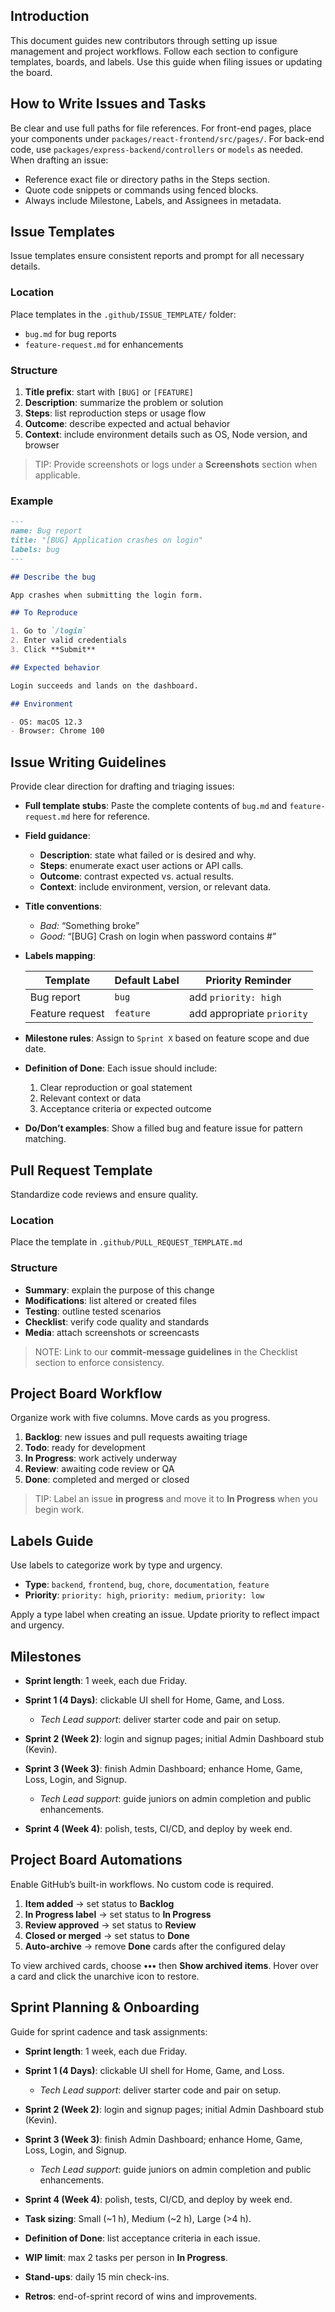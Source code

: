 ## Introduction

This document guides new contributors through setting up issue management and
project workflows. Follow each section to configure templates, boards, and
labels. Use this guide when filing issues or updating the board.

## How to Write Issues and Tasks

Be clear and use full paths for file references. For front-end pages, place your
components under `packages/react-frontend/src/pages/`. For back-end code, use
`packages/express-backend/controllers` or `models` as needed. When drafting an
issue:

- Reference exact file or directory paths in the Steps section.
- Quote code snippets or commands using fenced blocks.
- Always include Milestone, Labels, and Assignees in metadata.

## Issue Templates

Issue templates ensure consistent reports and prompt for all necessary details.

### Location

Place templates in the `.github/ISSUE_TEMPLATE/` folder:

- `bug.md` for bug reports
- `feature-request.md` for enhancements

### Structure

1. **Title prefix**: start with `[BUG]` or `[FEATURE]`
2. **Description**: summarize the problem or solution
3. **Steps**: list reproduction steps or usage flow
4. **Outcome**: describe expected and actual behavior
5. **Context**: include environment details such as OS, Node version, and
   browser

> TIP: Provide screenshots or logs under a **Screenshots** section when
> applicable.

### Example

```markdown
---
name: Bug report
title: "[BUG] Application crashes on login"
labels: bug
---

## Describe the bug

App crashes when submitting the login form.

## To Reproduce

1. Go to `/login`
2. Enter valid credentials
3. Click **Submit**

## Expected behavior

Login succeeds and lands on the dashboard.

## Environment

- OS: macOS 12.3
- Browser: Chrome 100
```

## Issue Writing Guidelines

Provide clear direction for drafting and triaging issues:

- **Full template stubs**: Paste the complete contents of `bug.md` and
  `feature-request.md` here for reference.
- **Field guidance**:

  - **Description**: state what failed or is desired and why.
  - **Steps**: enumerate exact user actions or API calls.
  - **Outcome**: contrast expected vs. actual results.
  - **Context**: include environment, version, or relevant data.

- **Title conventions**:

  - _Bad:_ “Something broke”
  - _Good:_ “\[BUG] Crash on login when password contains #”

- **Labels mapping**:

  | Template        | Default Label | Priority Reminder          |
  | --------------- | ------------- | -------------------------- |
  | Bug report      | `bug`         | add `priority: high`       |
  | Feature request | `feature`     | add appropriate `priority` |

- **Milestone rules**: Assign to `Sprint X` based on feature scope and due date.
- **Definition of Done**: Each issue should include:

  1. Clear reproduction or goal statement
  2. Relevant context or data
  3. Acceptance criteria or expected outcome

- **Do/Don’t examples**: Show a filled bug and feature issue for pattern
  matching.

## Pull Request Template

Standardize code reviews and ensure quality.

### Location

Place the template in `.github/PULL_REQUEST_TEMPLATE.md`

### Structure

- **Summary**: explain the purpose of this change
- **Modifications**: list altered or created files
- **Testing**: outline tested scenarios
- **Checklist**: verify code quality and standards
- **Media**: attach screenshots or screencasts

> NOTE: Link to our **commit-message guidelines** in the Checklist section to
> enforce consistency.

## Project Board Workflow

Organize work with five columns. Move cards as you progress.

1. **Backlog**: new issues and pull requests awaiting triage
2. **Todo**: ready for development
3. **In Progress**: work actively underway
4. **Review**: awaiting code review or QA
5. **Done**: completed and merged or closed

> TIP: Label an issue **in progress** and move it to **In Progress** when you
> begin work.

## Labels Guide

Use labels to categorize work by type and urgency.

- **Type**: `backend`, `frontend`, `bug`, `chore`, `documentation`, `feature`
- **Priority**: `priority: high`, `priority: medium`, `priority: low`

Apply a type label when creating an issue. Update priority to reflect impact and
urgency.

## Milestones

- **Sprint length**: 1 week, each due Friday.
- **Sprint 1 (4 Days)**: clickable UI shell for Home, Game, and Loss.

  - _Tech Lead support_: deliver starter code and pair on setup.

- **Sprint 2 (Week 2)**: login and signup pages; initial Admin Dashboard stub
  (Kevin).
- **Sprint 3 (Week 3)**: finish Admin Dashboard; enhance Home, Game, Loss,
  Login, and Signup.

  - _Tech Lead support_: guide juniors on admin completion and public
    enhancements.

- **Sprint 4 (Week 4)**: polish, tests, CI/CD, and deploy by week end.

## Project Board Automations

Enable GitHub’s built-in workflows. No custom code is required.

1. **Item added** → set status to **Backlog**
2. **In Progress label** → set status to **In Progress**
3. **Review approved** → set status to **Review**
4. **Closed or merged** → set status to **Done**
5. **Auto-archive** → remove **Done** cards after the configured delay

To view archived cards, choose **•••** then **Show archived items**. Hover over
a card and click the unarchive icon to restore.

## Sprint Planning & Onboarding

Guide for sprint cadence and task assignments:

- **Sprint length**: 1 week, each due Friday.
- **Sprint 1 (4 Days)**: clickable UI shell for Home, Game, and Loss.

  - _Tech Lead support_: deliver starter code and pair on setup.

- **Sprint 2 (Week 2)**: login and signup pages; initial Admin Dashboard stub
  (Kevin).
- **Sprint 3 (Week 3)**: finish Admin Dashboard; enhance Home, Game, Loss,
  Login, and Signup.

  - _Tech Lead support_: guide juniors on admin completion and public
    enhancements.

- **Sprint 4 (Week 4)**: polish, tests, CI/CD, and deploy by week end.
- **Task sizing**: Small (\~1 h), Medium (\~2 h), Large (>4 h).
- **Definition of Done**: list acceptance criteria in each issue.
- **WIP limit**: max 2 tasks per person in **In Progress**.
- **Stand-ups**: daily 15 min check-ins.
- **Retros**: end-of-sprint record of wins and improvements.
